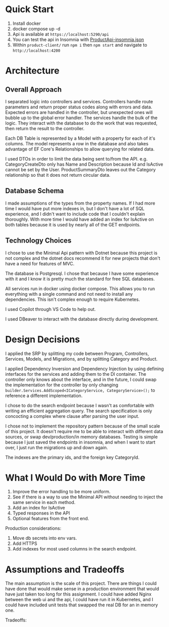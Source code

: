 # Quick Start
1. Install docker
2. docker compose up -d
3. Api is available at `https://localhost:5290/api`
4. You can test the api in Insomnia with [ProductApi-insomnia.json](../Insomnia/ProductApi-insomnia.json)
5. Within `product-client/` run `npm i` then `npm start` and navigate to `http://localhost:4200`

# Architecture

## Overall Approach
I separated logic into controllers and services. Controllers handle route parameters and return proper status codes along with errors and data. Expected errors are handled in the controller, but unexpected ones will bubble up to the global error handler. The services handle the bulk of the logic. They interact with the database to do the work that was requested, then return the result to the controller.

Each DB Table is represented by a Model with a property for each of it's columns. The model represents a row in the database and also takes advantage of EF Core's Relationships to allow querying for related data. 

I used DTOs in order to limit the data being sent to/from the API. e.g. CategoryCreateDto only has Name and Description because Id and IsActive cannot be set by the User. ProductSummaryDto leaves out the Category relationship so that it does not return circular data.

## Database Schema
I made assumptions of the types from the property names. If I had more time I would have put more indexes in, but I don't have a lot of SQL experience, and I didn't want to include code that I couldn't explain thoroughly.
With more time I would have added an index for IsActive on both tables because it is used by nearly all of the GET endpoints.

## Technology Choices

I chose to use the Minimal Api pattern with Dotnet because this project is not complex and the dotnet docs recommend it for new projects that don't have a need for features of MVC.

The database is Postgresql. I chose that because I have some experience with it and I know it is pretty much the standard for free SQL databases.

All services run in docker using docker compose. This allows you to run everything with a single command and not need to install any
dependencies. This isn't complex enough to require Kubernetes.

I used Copilot through VS Code to help out.

I used DBeaver to interact with the database directly during development.

# Design Decisions

I applied the SRP by splitting my code between Program, Controllers, Services, Models, and Migrations, and by splitting Category and Product. 

I applied Dependency Inversion and Dependency Injection by using defining interfaces for the services and adding them to the DI container. The controller only knows about the interface, and in the future, I could swap the implementation for the controller by only changing
`builder.Services.AddScoped<ICategoryService, CategoryService>();` to reference a different implementation.

I chose to do the search endpoint because I wasn't as comfortable with writing an efficient aggregation query. The search specification is only concocting a complex where clause after parsing the user input.

I chose not to implement the repository pattern because of the small scale of this project. It doesn't require me to be able to interact with different data sources, or swap dev/production/in memory databases. Testing is simple because I just saved the endpoints in insomnia, and when I want to start over, I just run the migrations up and down again.

The indexes are the primary ids, and the foreign key CategoryId. 

# What I Would Do with More Time

1. Improve the error handling to be more uniform.
2. See if there is a way to use the Minimal API without needing to inject the same service in each method.
3. Add an index for IsActive
5. Typed responses in the API
6. Optional features from the front end.

Production considerations:
1. Move db secrets into env vars.
2. Add HTTPS
3. Add indexes for most used columns in the search endpoint.


# Assumptions and Tradeoffs

The main assumption is the scale of this project. There are things I could have done that would make sense in a production environment that would have just taken too long for this assignment. I could have added Nginx between the web ui and the api, I could have run it in Kubernetes, and I could have included unit tests that swapped the real DB for an in memory one.

Tradeoffs: 



